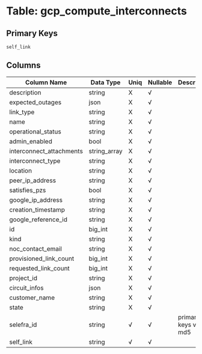 # Table: gcp_compute_interconnects

## Primary Keys 

```
self_link
```


## Columns 

|  Column Name   |  Data Type  | Uniq | Nullable | Description | 
|  ----  | ----  | ----  | ----  | ---- | 
| description | string | X | √ |  | 
| expected_outages | json | X | √ |  | 
| link_type | string | X | √ |  | 
| name | string | X | √ |  | 
| operational_status | string | X | √ |  | 
| admin_enabled | bool | X | √ |  | 
| interconnect_attachments | string_array | X | √ |  | 
| interconnect_type | string | X | √ |  | 
| location | string | X | √ |  | 
| peer_ip_address | string | X | √ |  | 
| satisfies_pzs | bool | X | √ |  | 
| google_ip_address | string | X | √ |  | 
| creation_timestamp | string | X | √ |  | 
| google_reference_id | string | X | √ |  | 
| id | big_int | X | √ |  | 
| kind | string | X | √ |  | 
| noc_contact_email | string | X | √ |  | 
| provisioned_link_count | big_int | X | √ |  | 
| requested_link_count | big_int | X | √ |  | 
| project_id | string | X | √ |  | 
| circuit_infos | json | X | √ |  | 
| customer_name | string | X | √ |  | 
| state | string | X | √ |  | 
| selefra_id | string | √ | √ | primary keys value md5 | 
| self_link | string | √ | √ |  | 


